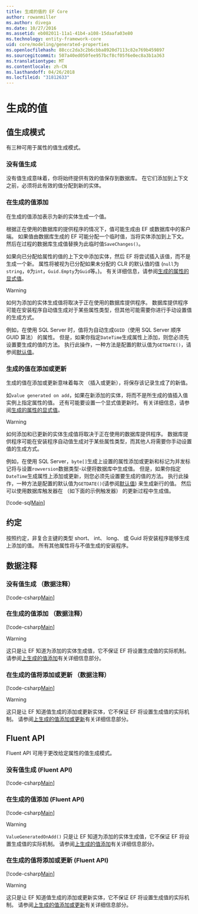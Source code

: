 ```yaml
---
title: 生成的值的 EF Core
author: rowanmiller
ms.author: divega
ms.date: 10/27/2016
ms.assetid: eb082011-11a1-41b4-a108-15daafa03e80
ms.technology: entity-framework-core
uid: core/modeling/generated-properties
ms.openlocfilehash: 88ccc2da3c2b6cbba8920d7113c82e769b459897
ms.sourcegitcommit: 507a40ed050fee957bcf8cf05f6e0ec8a3b1a363
ms.translationtype: MT
ms.contentlocale: zh-CN
ms.lasthandoff: 04/26/2018
ms.locfileid: "31812633"
---
```

# <a name="generated-values"></a>生成的值

## <a name="value-generation-patterns"></a>值生成模式

有三种可用于属性的值生成模式。

### <a name="no-value-generation"></a>没有值生成

没有值生成意味着，你将始终提供有效的值保存到数据库。 在它们添加到上下文之前，必须将此有效的值分配到新的实体。

### <a name="value-generated-on-add"></a>在生成的值添加

在生成的值添加表示为新的实体生成一个值。

根据正在使用的数据库的提供程序的情况下，值可能生成由 EF 或数据库中的客户端。 如果值由数据库生成的 EF 可能分配一个临时值，当将实体添加到上下文。 然后在过程的数据库生成值替换为此临时值`SaveChanges()`。

如果向已分配给属性的值的上下文中添加实体，然后 EF 将尝试插入该值，而不是生成一个新。 属性将被视为已分配如果未分配的 CLR 的默认值的值 (`null`为`string`，`0`为`int`，`Guid.Empty`为`Guid`等。)。 有关详细信息，请参阅[生成的属性的显式值](../saving/explicit-values-generated-properties.md)。

> [!WARNING]  
> 如何为添加的实体生成值将取决于正在使用的数据库提供程序。 数据库提供程序可能在安装程序自动值生成对于某些属性类型，但其他可能需要你进行手动设置值的生成方式。
>
> 例如，在使用 SQL Server 时，值将为自动生成`GUID`（使用 SQL Server 顺序 GUID 算法） 的属性。 但是，如果你指定`DateTime`生成属性上添加，则您必须先设置要生成的值的方法。 执行此操作，一种方法是配置的默认值为`GETDATE()`，请参阅[默认值](relational/default-values.md)。

### <a name="value-generated-on-add-or-update"></a>生成的值在添加或更新

生成的值在添加或更新意味着每次 （插入或更新），将保存该记录生成了的新值。

如`value generated on add`，如果在新添加的实体，将而不是所生成的值插入值实例上指定属性的值。 还有可能要设置一个显式值更新时。 有关详细信息，请参阅[生成的属性的显式值](../saving/explicit-values-generated-properties.md)。

> [!WARNING]
> 如何添加和已更新的实体生成值将取决于正在使用的数据库提供程序。 数据库提供程序可能在安装程序自动值生成对于某些属性类型，而其他人将需要你手动设置值的生成方式。
> 
> 例如，在使用 SQL Server，`byte[]`生成上设置的属性添加或更新和标记为并发标记将与设置`rowversion`数据类型-以便将数据库中生成值。 但是，如果你指定`DateTime`生成属性上添加或更新，则您必须先设置要生成的值的方法。 执行此操作，一种方法是配置的默认值为`GETDATE()`(请参阅[默认值](relational/default-values.md)) 来生成新行的值。 然后可以使用数据库触发器在 （如下面的示例触发器） 的更新过程中生成值。
> 
> [!code-sql[Main](../../../samples/core/Modeling/FluentAPI/Samples/ValueGeneratedOnAddOrUpdate.sql)]

## <a name="conventions"></a>约定

按照约定，非复合主键的类型 short、 int、 long、 或 Guid 将安装程序能够生成上添加的值。 所有其他属性将与不值生成的安装程序。

## <a name="data-annotations"></a>数据注释

### <a name="no-value-generation-data-annotations"></a>没有值生成 （数据注释）

[!code-csharp[Main](../../../samples/core/Modeling/DataAnnotations/Samples/ValueGeneratedNever.cs#Sample)]

### <a name="value-generated-on-add-data-annotations"></a>在生成的值添加 （数据注释）

[!code-csharp[Main](../../../samples/core/Modeling/DataAnnotations/Samples/ValueGeneratedOnAdd.cs#Sample)]

> [!WARNING]  
> 这只是让 EF 知道为添加的实体生成值，它不保证 EF 将设置生成值的实际机制。 请参阅[上生成的值添加](#value-generated-on-add)有关详细信息部分。

### <a name="value-generated-on-add-or-update-data-annotations"></a>在生成的值将添加或更新 （数据注释）

[!code-csharp[Main](../../../samples/core/Modeling/DataAnnotations/Samples/ValueGeneratedOnAddOrUpdate.cs#Sample)]

> [!WARNING]  
> 这只是让 EF 知道值生成的添加或更新实体，它不保证 EF 将设置生成值的实际机制。 请参阅[上生成的值添加或更新](#value-generated-on-add-or-update)有关详细信息部分。

## <a name="fluent-api"></a>Fluent API

Fluent API 可用于更改给定属性的值生成模式。

### <a name="no-value-generation-fluent-api"></a>没有值生成 (Fluent API)

[!code-csharp[Main](../../../samples/core/Modeling/FluentAPI/Samples/ValueGeneratedNever.cs#Sample)]

### <a name="value-generated-on-add-fluent-api"></a>在生成的值添加 (Fluent API)

[!code-csharp[Main](../../../samples/core/Modeling/FluentAPI/Samples/ValueGeneratedOnAdd.cs#Sample)]

> [!WARNING]  
> `ValueGeneratedOnAdd()` 只是让 EF 知道为添加的实体生成值，它不保证 EF 将设置生成值的实际机制。  请参阅[上生成的值添加](#value-generated-on-add)有关详细信息部分。

### <a name="value-generated-on-add-or-update-fluent-api"></a>在生成的值将添加或更新 (Fluent API)

[!code-csharp[Main](../../../samples/core/Modeling/FluentAPI/Samples/ValueGeneratedOnAddOrUpdate.cs#Sample)]

> [!WARNING]  
> 这只是让 EF 知道值生成的添加或更新实体，它不保证 EF 将设置生成值的实际机制。 请参阅[上生成的值添加或更新](#value-generated-on-add-or-update)有关详细信息部分。
